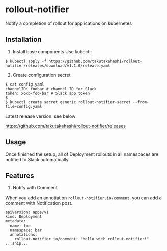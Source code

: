 # rollout-notifier
Notify a completion of rollout for applications on kubernetes

## Installation

1. Install base components
Use kubectl:
```
$ kubectl apply -f https://github.com/takutakahashi/rollout-notifier/releases/download/v1.1.0/release.yaml
```

2. Create configuration secret

```
$ cat config.yaml
channelID: foobar # channel ID for Slack
token: xoxb-foo-bar # Slack app token
$
$ kubectl create secret generic rollout-notifier-secret --from-file=config.yaml
```

Latest release version: see below

https://github.com/takutakahashi/rollout-notifier/releases

## Usage

Once finished the setup, all of Deployment rollouts in all namespaces are notified to Slack automatically.  

## Features

1. Notify with Comment

When you add an annotiation `rollout-notifier.io/comment`, you can add a comment with Notification post.

```
apiVersion: apps/v1
kind: Deployment
metadata:
  name: foo
  namespace: bar
  annotations:
    rollout-notifier.io/comment: "hello with rollout-notifier!"
...snip...
```

